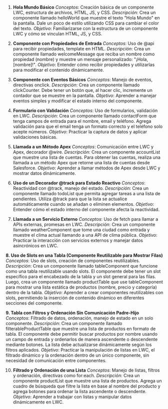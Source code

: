 1. **Hola Mundo Básico**
*Conceptos*: Creación básica de un componente LWC, estructura de archivos, HTML, JS, y CSS.
*Descripción*: Crea un componente llamado helloWorld que muestre el texto "Hola Mundo" en la pantalla. Dale un poco de estilo utilizando CSS para cambiar el color del texto.
*Objetivo*: Familiarizarse con la estructura de un componente LWC y cómo se vinculan HTML, JS, y CSS.

2. **Componente con Propiedades de Entrada**
*Conceptos*: Uso de @api para recibir propiedades, template en HTML.
*Descripción*: Crea un componente llamado welcomeMessage que reciba un nombre como propiedad (nombre) y muestre un mensaje personalizado: "¡Hola, [nombre]!".
*Objetivo*: Entender cómo recibir propiedades y utilizarlas para modificar el contenido dinámicamente.

3. **Componente con Eventos Básicos**
*Conceptos*: Manejo de eventos, directivas onclick.
*Descripción*: Crea un componente llamado clickCounter. Debe tener un botón que, al hacer clic, incremente un contador que se muestre en la pantalla.
*Objetivo*: Aprender a manejar eventos simples y modificar el estado interno del componente.

4. **Formulario con Validación**
*Conceptos*: Uso de formularios, validación en LWC.
*Descripción*: Crea un componente llamado contactForm que tenga campos de entrada para el nombre, email y teléfono. Agrega validación para que el email tenga un formato correcto y el teléfono solo acepte números.
*Objetivo*: Practicar la captura de datos y aplicar validaciones básicas.

5. **Llamada a un Método Apex**
*Conceptos*: Comunicación entre LWC y Apex, decorador @wire.
*Descripción*: Crea un componente accountList que muestre una lista de cuentas. Para obtener las cuentas, realiza una llamada a un método Apex que retorne una lista de cuentas desde Salesforce.
*Objetivo*: Aprender a llamar métodos de Apex desde LWC y mostrar datos dinámicamente.

6. **Uso de un Decorador @track para Estado Reactivo**
*Conceptos*: Reactividad con @track, manejo del estado.
*Descripción*: Crea un componente llamado todoList que permita agregar tareas a una lista de pendientes. Utiliza @track para que la lista se actualice automáticamente cuando se añadan o eliminen elementos.
*Objetivo*: Entender cómo el estado interno del componente afecta la reactividad.

7. **Llamada a un Servicio Externo**
*Conceptos*: Uso de fetch para llamar a APIs externas, promesas en LWC.
*Descripción*: Crea un componente llamado weatherComponent que tome una ciudad como entrada y muestre el clima actual llamando a una API de clima pública.
*Objetivo*: Practicar la interacción con servicios externos y manejar datos asincrónicos en LWC.

**8. Uso de Slots en una Tabla (Componente Reutilizable para Mostrar Filas)**
*Conceptos*: Uso de slots, creación de componentes reutilizables.
*Descripción*: Crea un componente llamado tableComponent que funcione como una tabla reutilizable usando slots. El componente debe tener un slot específico para el encabezado de la tabla y un slot general para las filas. Luego, crea un componente llamado productTable que use tableComponent para mostrar una lista estática de productos (nombre, precio y categoría) dentro de la tabla.
*Objetivo*: Aprender a crear componentes reutilizables con slots, permitiendo la inserción de contenido dinámico en diferentes secciones del componente.

**9. Tabla con Filtros y Ordenación Sin Comunicación Padre-Hijo**
*Conceptos*: Filtrado de datos, ordenación, manejo de estado en un solo componente.
*Descripción*: Crea un componente llamado filterableProductTable que muestre una lista de productos en formato de tabla. El componente debe permitir buscar productos por nombre usando un campo de entrada y ordenarlos de manera ascendente o descendente mediante botones. La lista debe actualizarse dinámicamente según los filtros aplicados.
*Objetivo*: Practicar la manipulación de listas en LWC, el filtrado dinámico y la ordenación dentro de un único componente, sin necesidad de comunicación entre componentes.

10. **Filtrado y Ordenación de una Lista**
*Conceptos*: Manejo de listas, filtros y ordenación, directivas como for:each.
*Descripción*: Crea un componente productList que muestre una lista de productos. Agrega un cuadro de búsqueda que filtre la lista en base al nombre del producto y agrega botones para ordenar la lista ascendente o descendente.
*Objetivo*: Aprender a trabajar con listas y manipular datos dinámicamente en LWC.

